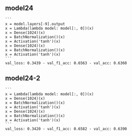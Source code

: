 ## model24
	```
	x = model.layers[-9].output
	x = Lambda(lambda model: model[:, 0])(x)
	x = Dense(1024)(x)
	x = BatchNormalization()(x)
	x = Activation('tanh')(x)
	x = Dense(1024)(x)
	x = BatchNormalization()(x)
	x = Activation('tanh')(x)
	```
	val_loss: 0.3439 - val_f1_acc: 0.6563 - val_acc: 0.6360

## model24-2
	```
	x = Lambda(lambda model: model[:, 0])(x)
	x = Dense(1024)(x)
	x = BatchNormalization()(x)
	x = Activation('tanh')(x)
	x = Dense(1024)(x)
	x = BatchNormalization()(x)
	x = Activation('tanh')(x)
	```
	val_loss: 0.3420 - val_f1_acc: 0.6582 - val_acc: 0.6390


